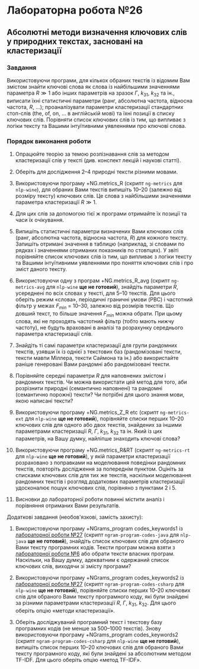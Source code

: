 # Лабораторна робота №26

## Абсолютні методи визначення ключових слів у природних текстах, засновані на кластеризації

### Завдання

Використовуючи програми, для кількох обраних текстів із відомим Вам змістом знайти ключові слова як слова із найбільшими значеннями параметра $R \gg 1$ або інших параметрів на зразок $\Gamma$, $k_31$, $k_32$ та ін., виписати їхні статистичні параметри (ранг, абсолютна частота, відносна частота, $R$, ...); проаналізувати параметри кластеризації стандартних стоп-слів (the, of, on, ... в англійській мові) та їхні позиції в списку ключових слів. Порівняти список ключових слів із тим, що випливає з логіки тексту та Вашими інтуїтивними уявленнями про ключові слова.


### Порядок виконання роботи

1. Опрацюйте теорію за темою розпізнавання слів за методом кластеризації слів у тексті (див. конспект лекцій і наукові статті).

2. Оберіть для дослідження 2&ndash;4 природні тексти різними мовами.

3. Використовуючи програму +NG.metrics\_R (скрипт `ng-metrics` для `nlp-wine`), для обраних Вами текстів випишіть 10&ndash;20 (залежно від розміру тексту) ключових слів.
Це слова з найбільшими значеннями параметра кластеризації $R \gg 1$.

4. Для цих слів за допомогою тієї ж програми отримайте їх позиції та часи їх очікування.

5. Випишіть статистичні параметри визначених Вами ключових слів (ранг, абсолютна частота, відносна частота, $R$) для кожного тексту.
Запишіть отримані значення в таблицю (наприклад, зі словами по рядках і значеннями отриманих показників по стовпцях).
У звіті порівняйте список ключових слів із тим, що випливає з логіки тексту та Вашими інтуїтивними уявленнями про поняття ключових слів і про зміст даного тексту.

6. Використовуючи одну з програм +NG.metrics\_R\_avg (скрипт `ng-metrics-avg` для `nlp-wine` **ще не готовий**), знайдіть параметри $R$, усереднені по всіх словах у тексті, для 5&ndash;10 текстів.
Для цього оберіть режим «слова», періодичні граничні умови (PBC) і частотний фільтр у межах $F_{min}$ = 10&ndash;30, залежно від розмірів текстів.
Що довший текст, то більше значення $F_{min}$ можна обрати.
При цьому слова, які не проходять частотний фільтр (тобто мають нижчу частоту), не будуть враховані в аналізі та розрахунку середнього параметра кластеризації слів.

7. Знайдіть ті самі параметри кластеризації для групи рандомних текстів, узявши їх із однієї з текстових баз (рандомізовані тексти, тексти мавпи Міллера, тексти Саймона та ін.) або використайте раніше генеровані Вами рандомні або рандомізовані тексти.

8. Порівняйте середні параметри $R$ для наповнених змістом і рандомних текстів.
Чи можна використати цей метод для того, аби розрізнити природні (семантично наповнені) та рандомні (семантично порожні) тексти?
Чи потрібні для цього знання мови, якою написані тексти?

9. Використовуючи програму +NG.metrics\_Z\_R etc (скрипт `ng-metrics-ext` для `nlp-wine` **ще не готовий**), порівняйте списки перших 10&ndash;20 ключових слів для одного або двох текстів, знайдених за іншими параметрами клас­теризації $R$, $\Gamma$, $k_{31}$, $k_{32}$ та ін. Який із цих параметрів, на Вашу думку, найліпше знаходить ключові слова?

10. Використовуючи програму +NG.metrics\_R&RT (скрипт `ng-metrics-rt` для `nlp-wine` **ще не готовий**), у якій параметри кластеризації розраховано з поправками на моделювання поведінки рандомних текстів, повторіть дослі­дження за попереднім пунктом.
Оцініть за списками ключових слів для тих же текстів, наскільки моделювання рандомних текстів і розгляд додаткових параметрів кластеризації удосконалює пошук ключових слів, порівняно з пунктами 2 і 5.

11. Висновки до лабораторної роботи повинні містити аналіз і порівняння отриманих Вами результатів.

Додаткові завдання (необов'язкові, замість захисту):

1. Використовуючи програму +NGrams\_program codes\_keywords1 із [лабораторної роботи №27](../lab27/task.md) (скрипт `ngram-program-codes-java` для `nlp-java` **ще не готовий**), знайдіть список ключових слів для обраного Вами тексту програмних кодів.
Тексти програм можна взяти з [лабораторної роботи №6](../lab6/task.md) або обрати тексти власних програм.
Наскільки, на Вашу думку, адекватним є одержаний список ключових слів, виходячи зі змісту програми? 

2. Використовуючи програму +NGrams\_program codes\_keywords2 із [лабораторної роботи №27](../lab27/task.md) (скрипт `ngram-program-codes-csharp` для `nlp-wine` **ще не готовий**), порівняйте списки перших 10&ndash;20 ключових слів для обраного Вами тексту програмного коду, які були знайдені за різними параметрами кластеризації $R$, $\Gamma$, $k_{31}$, $k_{32}$.
Для цього оберіть опцію «методи кластеризації».

3. Оберіть дослі­джу­ва­ний програмний текст і текстову базу програмних кодів (не менше за 500&ndash;1000 текстів).
Знову використовуючи програму +NGrams\_program codes\_keywords2 (скрипт `ngram-program-codes-csharp` для `nlp-wine` **ще не готовий**), випишіть список перших 10&ndash;20 ключових слів для обраного Вами тексту програмного коду, які були знайдені за абсолютним методом TF-IDF.
Для цього оберіть опцію «метод TF-IDF».
